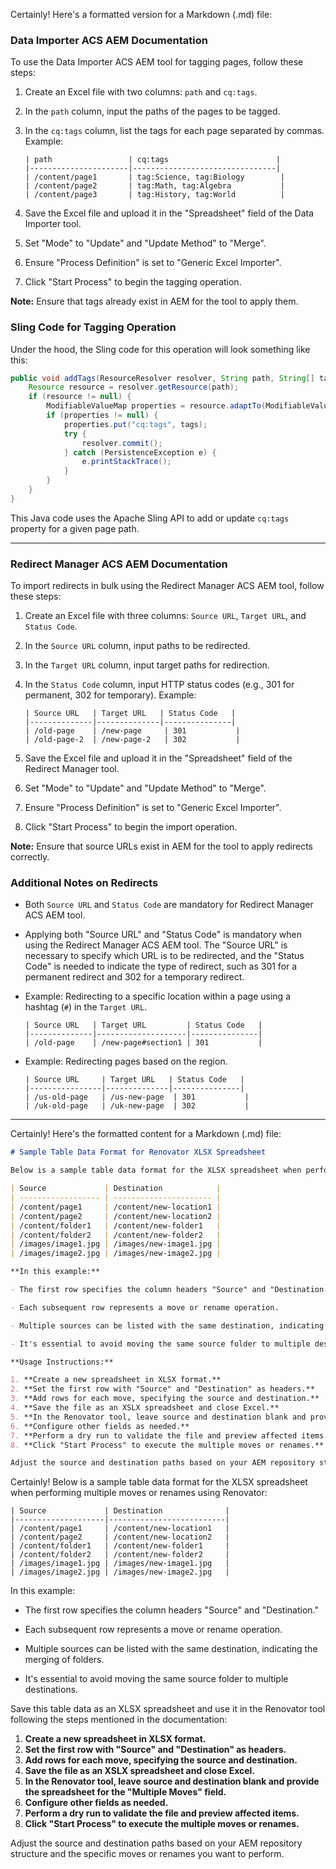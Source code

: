 Certainly! Here's a formatted version for a Markdown (.md) file:

### Data Importer ACS AEM Documentation

To use the Data Importer ACS AEM tool for tagging pages, follow these steps:

1. Create an Excel file with two columns: `path` and `cq:tags`.
2. In the `path` column, input the paths of the pages to be tagged.
3. In the `cq:tags` column, list the tags for each page separated by commas.
   Example:

   ```plaintext
   | path                 | cq:tags                        |
   |----------------------|--------------------------------|
   | /content/page1       | tag:Science, tag:Biology        |
   | /content/page2       | tag:Math, tag:Algebra           |
   | /content/page3       | tag:History, tag:World          |
   ```

4. Save the Excel file and upload it in the "Spreadsheet" field of the Data Importer tool.
5. Set "Mode" to "Update" and "Update Method" to "Merge".
6. Ensure "Process Definition" is set to "Generic Excel Importer".
7. Click "Start Process" to begin the tagging operation.

**Note:** Ensure that tags already exist in AEM for the tool to apply them.

### Sling Code for Tagging Operation

Under the hood, the Sling code for this operation will look something like this:

```java
public void addTags(ResourceResolver resolver, String path, String[] tags) {
    Resource resource = resolver.getResource(path);
    if (resource != null) {
        ModifiableValueMap properties = resource.adaptTo(ModifiableValueMap.class);
        if (properties != null) {
            properties.put("cq:tags", tags);
            try {
                resolver.commit();
            } catch (PersistenceException e) {
                e.printStackTrace();
            }
        }
    }
}
```

This Java code uses the Apache Sling API to add or update `cq:tags` property for a given page path.

---

### Redirect Manager ACS AEM Documentation

To import redirects in bulk using the Redirect Manager ACS AEM tool, follow these steps:

1. Create an Excel file with three columns: `Source URL`, `Target URL`, and `Status Code`.
2. In the `Source URL` column, input paths to be redirected.
3. In the `Target URL` column, input target paths for redirection.
4. In the `Status Code` column, input HTTP status codes (e.g., 301 for permanent, 302 for temporary).
   Example:

   ```plaintext
   | Source URL   | Target URL   | Status Code   |
   |--------------|--------------|---------------|
   | /old-page    | /new-page     | 301           |
   | /old-page-2  | /new-page-2   | 302           |
   ```

5. Save the Excel file and upload it in the "Spreadsheet" field of the Redirect Manager tool.
6. Set "Mode" to "Update" and "Update Method" to "Merge".
7. Ensure "Process Definition" is set to "Generic Excel Importer".
8. Click "Start Process" to begin the import operation.

**Note:** Ensure that source URLs exist in AEM for the tool to apply redirects correctly.

### Additional Notes on Redirects

- Both `Source URL` and `Status Code` are mandatory for Redirect Manager ACS AEM tool.
- Applying both "Source URL" and "Status Code" is mandatory when using the Redirect Manager ACS AEM tool. The "Source URL" is necessary to specify which URL is to be redirected, and the "Status Code" is needed to indicate the type of redirect, such as 301 for a permanent redirect and 302 for a temporary redirect.
- Example: Redirecting to a specific location within a page using a hashtag (`#`) in the `Target URL`.

  ```plaintext
  | Source URL   | Target URL         | Status Code   |
  |--------------|--------------------|---------------|
  | /old-page    | /new-page#section1 | 301           |
  ```

- Example: Redirecting pages based on the region.

  ```plaintext
  | Source URL     | Target URL   | Status Code   |
  |----------------|--------------|---------------|
  | /us-old-page   | /us-new-page  | 301           |
  | /uk-old-page   | /uk-new-page  | 302           |
  ```

---

Certainly! Here's the formatted content for a Markdown (.md) file:

```markdown
# Sample Table Data Format for Renovator XLSX Spreadsheet

Below is a sample table data format for the XLSX spreadsheet when performing multiple moves or renames using Renovator:

| Source             | Destination            |
| ------------------ | ---------------------- |
| /content/page1     | /content/new-location1 |
| /content/page2     | /content/new-location2 |
| /content/folder1   | /content/new-folder1   |
| /content/folder2   | /content/new-folder2   |
| /images/image1.jpg | /images/new-image1.jpg |
| /images/image2.jpg | /images/new-image2.jpg |

**In this example:**

- The first row specifies the column headers "Source" and "Destination."

- Each subsequent row represents a move or rename operation.

- Multiple sources can be listed with the same destination, indicating the merging of folders.

- It's essential to avoid moving the same source folder to multiple destinations.

**Usage Instructions:**

1. **Create a new spreadsheet in XLSX format.**
2. **Set the first row with "Source" and "Destination" as headers.**
3. **Add rows for each move, specifying the source and destination.**
4. **Save the file as an XSLX spreadsheet and close Excel.**
5. **In the Renovator tool, leave source and destination blank and provide the spreadsheet for the "Multiple Moves" field.**
6. **Configure other fields as needed.**
7. **Perform a dry run to validate the file and preview affected items.**
8. **Click "Start Process" to execute the multiple moves or renames.**

Adjust the source and destination paths based on your AEM repository structure and the specific moves or renames you want to perform.
```

Certainly! Below is a sample table data format for the XLSX spreadsheet when performing multiple moves or renames using Renovator:

```plaintext
| Source             | Destination              |
|--------------------|--------------------------|
| /content/page1     | /content/new-location1   |
| /content/page2     | /content/new-location2   |
| /content/folder1   | /content/new-folder1     |
| /content/folder2   | /content/new-folder2     |
| /images/image1.jpg | /images/new-image1.jpg   |
| /images/image2.jpg | /images/new-image2.jpg   |
```

In this example:

- The first row specifies the column headers "Source" and "Destination."

- Each subsequent row represents a move or rename operation.

- Multiple sources can be listed with the same destination, indicating the merging of folders.

- It's essential to avoid moving the same source folder to multiple destinations.

Save this table data as an XLSX spreadsheet and use it in the Renovator tool following the steps mentioned in the documentation:

1. **Create a new spreadsheet in XLSX format.**
2. **Set the first row with "Source" and "Destination" as headers.**
3. **Add rows for each move, specifying the source and destination.**
4. **Save the file as an XSLX spreadsheet and close Excel.**
5. **In the Renovator tool, leave source and destination blank and provide the spreadsheet for the "Multiple Moves" field.**
6. **Configure other fields as needed.**
7. **Perform a dry run to validate the file and preview affected items.**
8. **Click "Start Process" to execute the multiple moves or renames.**

Adjust the source and destination paths based on your AEM repository structure and the specific moves or renames you want to perform.
